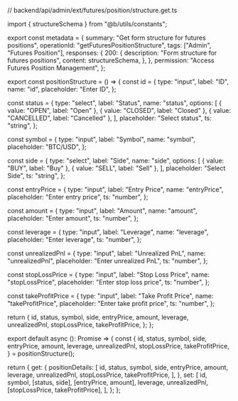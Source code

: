 // backend/api/admin/ext/futures/position/structure.get.ts

import { structureSchema } from "@b/utils/constants";

export const metadata = {
  summary: "Get form structure for futures positions",
  operationId: "getFuturesPositionStructure",
  tags: ["Admin", "Futures Position"],
  responses: {
    200: {
      description: "Form structure for futures positions",
      content: structureSchema,
    },
  },
  permission: "Access Futures Position Management",
};

export const positionStructure = () => {
  const id = {
    type: "input",
    label: "ID",
    name: "id",
    placeholder: "Enter ID",
  };

  const status = {
    type: "select",
    label: "Status",
    name: "status",
    options: [
      { value: "OPEN", label: "Open" },
      { value: "CLOSED", label: "Closed" },
      { value: "CANCELLED", label: "Cancelled" },
    ],
    placeholder: "Select status",
    ts: "string",
  };

  const symbol = {
    type: "input",
    label: "Symbol",
    name: "symbol",
    placeholder: "BTC/USD",
  };

  const side = {
    type: "select",
    label: "Side",
    name: "side",
    options: [
      { value: "BUY", label: "Buy" },
      { value: "SELL", label: "Sell" },
    ],
    placeholder: "Select Side",
    ts: "string",
  };

  const entryPrice = {
    type: "input",
    label: "Entry Price",
    name: "entryPrice",
    placeholder: "Enter entry price",
    ts: "number",
  };

  const amount = {
    type: "input",
    label: "Amount",
    name: "amount",
    placeholder: "Enter amount",
    ts: "number",
  };

  const leverage = {
    type: "input",
    label: "Leverage",
    name: "leverage",
    placeholder: "Enter leverage",
    ts: "number",
  };

  const unrealizedPnl = {
    type: "input",
    label: "Unrealized PnL",
    name: "unrealizedPnl",
    placeholder: "Enter unrealized PnL",
    ts: "number",
  };

  const stopLossPrice = {
    type: "input",
    label: "Stop Loss Price",
    name: "stopLossPrice",
    placeholder: "Enter stop loss price",
    ts: "number",
  };

  const takeProfitPrice = {
    type: "input",
    label: "Take Profit Price",
    name: "takeProfitPrice",
    placeholder: "Enter take profit price",
    ts: "number",
  };

  return {
    id,
    status,
    symbol,
    side,
    entryPrice,
    amount,
    leverage,
    unrealizedPnl,
    stopLossPrice,
    takeProfitPrice,
  };
};

export default async (): Promise<object> => {
  const {
    id,
    status,
    symbol,
    side,
    entryPrice,
    amount,
    leverage,
    unrealizedPnl,
    stopLossPrice,
    takeProfitPrice,
  } = positionStructure();

  return {
    get: {
      positionDetails: [
        id,
        status,
        symbol,
        side,
        entryPrice,
        amount,
        leverage,
        unrealizedPnl,
        stopLossPrice,
        takeProfitPrice,
      ],
    },
    set: [
      id,
      symbol,
      [status, side],
      [entryPrice, amount],
      leverage,
      unrealizedPnl,
      [stopLossPrice, takeProfitPrice],
    ],
  };
};
